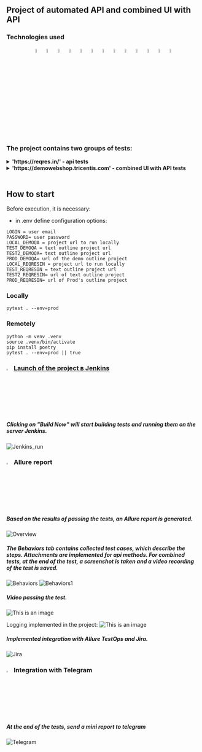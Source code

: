 ## Project of automated API and combined UI with API
### Technologies used
<p  align="center">
<code><img width="5%" title="Python" src="https://upload.wikimedia.org/wikipedia/commons/thumb/0/0a/Python.svg/1024px-Python.svg.png"></code>
<code><img width="5%" title="Pycharm" src="https://upload.wikimedia.org/wikipedia/commons/thumb/1/1d/PyCharm_Icon.svg/1200px-PyCharm_Icon.svg.png"></code>
<code><img width="5%" title="Pytest" src="https://upload.wikimedia.org/wikipedia/commons/b/ba/Pytest_logo.svg"></code>
<code><img width="5%" title="Selene" src="https://fs.getcourse.ru/fileservice/file/download/a/159627/sc/264/h/e0cabcb69a2df1e6b1086292c020a4a7.png"></code>
<code><img width="5%" title="Selenium" src="http://www.loadview-testing.com/wp-content/uploads/Selenium_Logo-1.png"></code>
<code><img width="5%" title="Selenoid" src="https://aerokube.com/selenoid/latest/img/og-image.jpg"></code>
<code><img width="5%" title="Requests" src="https://upload.wikimedia.org/wikipedia/commons/a/aa/Requests_Python_Logo.png"></code>
<code><img width="5%" title="Allure Report" src="https://avatars.githubusercontent.com/u/5879127?s=200&v=4"></code>
<code><img width="5%" title="Allure TestOps" src="https://marketplace-cdn.atlassian.com/files/92e2d8c3-2a30-46c0-bf21-2453a4a270d3?fileType=image&mode=full-fit"></code>
<code><img width="5%" title="Jenkins" src="https://avatars.githubusercontent.com/u/2520748?v=4"></code>
<code><img width="5%" title="GitHub" src="https://cdn-icons-png.flaticon.com/512/25/25231.png"></code>
<code><img width="5%" title="Telegram" src="https://cdn.icon-icons.com/icons2/923/PNG/256/telegram_icon-icons.com_72055.png"></code>
<code><img width="5%" title="Jira" src="https://seeklogo.com/images/J/jira-logo-C71F8C0324-seeklogo.com.png"></code>
</p>
<br> 

### The project contains two groups of tests:
<details><summary><b>'https://reqres.in/' - api tests</b></summary>
<ul>
  <li>Registration with valid email and password</li>
  <li>Registration with one email without a password</li>
  <li>Authorization check</li>
  <li>Login with one email without password</li>
  <li>Create user</li>
  <li>Delete user</li>
</ul>

</details>
<details><summary><b>'https://demowebshop.tricentis.com' - combined UI with API tests</b></summary>
<br> 
<ul>
  <li>Authorized user login</li>
  <li>Adding a Product to the Cart</li>
  <li>Checking that the product has been added to the cart</li>
  <li>Removing a product from the cart</li>
  <li>Exit from personal account</li>
</ul>
</details>
<br>

## How to start
Before execution, it is necessary:
* in .env define configuration options:
```
LOGIN = user email
PASSWORD= user password
LOCAL_DEMOQA = project url to run locally
TEST_DEMOQA = text outline project url
TEST2_DEMOQA= text outline project url
PROD_DEMOQA= url of the demo outline project
LOCAL_REQRESIN = project url to run locally
TEST_REQRESIN = text outline project url
TEST2_REQRESIN= url of text outline project
PROD_REQRESIN= url of Prod's outline project
```

### Locally
```
pytest . --env=prod
```

### Remotely
```
python -m venv .venv
source .venv/bin/activate
pip install poetry 
pytest . --env=prod || true
```


### <img width="3%" title="Jenkins" src="https://avatars.githubusercontent.com/u/2520748?v=4"> [Launch of the project в Jenkins](https://jenkins.autotests.cloud/job/qa_diplom_api/)
##### Clicking on "Build Now" will start building tests and running them on the server Jenkins.
![Jenkins_run](/images/screenshots/jenkins_configure.png)

### <img width="3%" title="Allure Report" src="https://avatars.githubusercontent.com/u/5879127?s=200&v=4"> Allure report
##### Based on the results of passing the tests, an Allure report is generated.
![Overview](/images/screenshots/report.jpg)

##### The Behaviors tab contains collected test cases, which describe the steps. Attachments are implemented for api methods. For combined tests, at the end of the test, a screenshot is taken and a video recording of the test is saved.
![Behaviors](/images/screenshots/behaviors.png)
![Behaviors1](/images/screenshots/behaviors1.png)

##### Video passing the test.
![This is an image](/images/screenshots/video.gif)

Logging implemented in the project:
![This is an image](/images/screenshots/logger.png)
##### Implemented integration with Allure TestOps and Jira.
![Jira](/images/screenshots/jira.png)


### <img width="3%" title="Telegram" src="https://cdn.icon-icons.com/icons2/923/PNG/256/telegram_icon-icons.com_72055.png"> Integration with Telegram
##### At the end of the tests, send a mini report to telegram

![Telegram](/images/screenshots/notifications.png)

